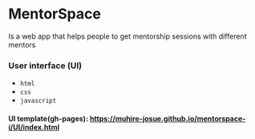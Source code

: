 # MentorSpace
Is a web app that helps people to get mentorship sessions with different mentors
### User interface (UI)
* `html`
* `css`
* `javascript`
#### UI template(gh-pages): https://muhire-josue.github.io/mentorspace-i/UI/index.html
